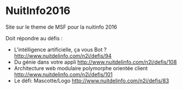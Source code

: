 # NuitInfo2016
Site sur le theme de MSF pour la nuitinfo 2016


Doit répondre au défis :
- L'intélligence artificielle, ça vous Bot ? http://www.nuitdelinfo.com/n2i/defis/94
- Du génie dans votre appli http://www.nuitdelinfo.com/n2i/defis/108
- Architecture web modulaire polymorphe orientée client http://www.nuitdelinfo.com/n2i/defis/101
- Le défi: Mascotte/Logo http://www.nuitdelinfo.com/n2i/defis/83
